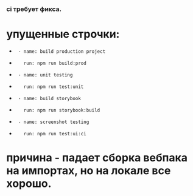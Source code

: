 ### ci требует фикса.
# упущенные строчки:
*      - name: build production project
*        run: npm run build:prod
*      - name: unit testing
*        run: npm run test:unit
*      - name: build storybook
*        run: npm run storybook:build
*      - name: screenshot testing
*        run: npm run test:ui:ci

# причина - падает сборка вебпака на импортах, но на локале все хорошо.
